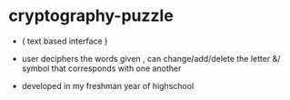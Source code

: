 # cryptography-puzzle
- ( text based interface ) 
- user deciphers the words given , can change/add/delete the letter &/ symbol that corresponds with one another 

- developed in my freshman year of highschool
